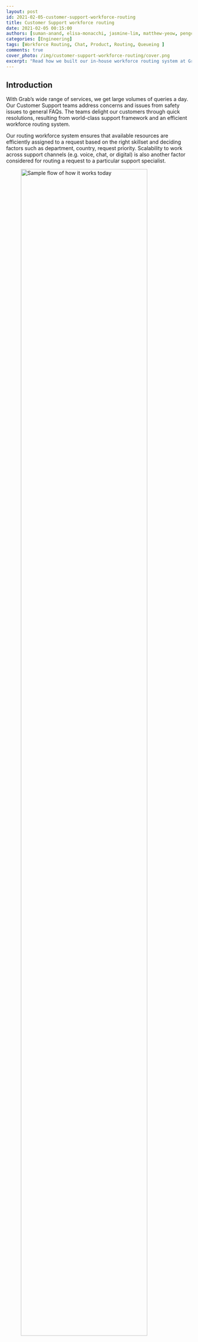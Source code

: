 ```yaml
---
layout: post
id: 2021-02-05-customer-support-workforce-routing
title: Customer Support workforce routing
date: 2021-02-05 00:15:00
authors: [suman-anand, elisa-monacchi, jasmine-lim, matthew-yeow, pengcheng-zhao]
categories: [Engineering]
tags: [Workforce Routing, Chat, Product, Routing, Queueing ]
comments: true
cover_photo: /img/customer-support-workforce-routing/cover.png
excerpt: "Read how we built our in-house workforce routing system at Grab."
---
```


## Introduction

With Grab’s wide range of services, we get large volumes of queries a day. Our Customer Support teams address concerns and issues from safety issues to general FAQs. The teams delight our customers through quick resolutions, resulting from world-class support framework and an efficient workforce routing system.

Our routing workforce system ensures that available resources are efficiently assigned to a request based on the right skillset and deciding factors such as department, country, request priority. Scalability to work across support channels (e.g. voice, chat, or digital) is also another factor considered for routing a request to a particular support specialist.

<div class="post-image-section"><figure>
  <img src="/img/customer-support-workforce-routing/image8.gif" alt="Sample flow of how it works today" style="width:90%"> <figcaption align="middle"><i>Sample flow of how it works today</i></figcaption>
  </figure></div>

Having an efficient workforce routing system ensures that requests are directed to relevant support specialists who are most suited to handle a certain type of issue, resulting in quicker resolution, happier and satisfied customers, and reduced cost spent on support.

We initially implemented a third-party solution, however there were a few limitations, such prioritisation, that motivated us to build our very own routing solution that provides better routing configuration controls and cost reduction from licensing costs.

This article describes how we built our in-house workforce routing system at Grab and focuses on _Livechat_, one of the domains of customer support.


## Problem

Let’s run through the issues with our previous routing solution in the next sections.

### Priority management

The third-party solution didn’t allow us to prioritise a group of requests over others. This was particularly important for handling safety issues that were not impacted due to other low-priority requests like enquiries. So our goal for the in-house solution was to ensure that we were able to configure the priority of the request queues.

### Bespoke product customisation

With the third-party solution being a generic service provider, customisations often required long lead times as not all product requests from Grab were well received by the mass market. Building this in-house meant Grab had full controls over the design and configuration over routing. Here are a few sample use cases that were addressed by customisation:

*   **Bulk configuration changes** - Previously, it was challenging to assign the same configuration to multiple agents. So, we introduced another layer of grouping for agents that share the same configuration. For example, which queues the agents receive chats from and what the proficiency and max concurrency should be.
*   **Resource Constraints** - To avoid overwhelming resources with unlimited chats and maintaining reasonable wait times for our customers, we introduced a dynamic queue limit on the number of chat requests enqueued. This limit was based on factors like the number of incoming chats and the agent performance over the last hour.
*   **Remote Work Challenges** - With the pandemic situation and more of our agents working remotely, network issues were common. So we released an enhancement on the routing system to reroute chats handled by unavailable agents (due to disconnection for an extended period) to another available agent.The seamless experience helped increase customer satisfaction.

### Reporting and analytics

Similar to previous point, having a solution addressing generic use cases doesn’t allow you to add customisations at will over monitoring. With the custom implementation, we were able to add more granular metrics which are very useful to assess the agent productivity and performance and helps in planning the resources ahead of time, and this is why reporting and analytics were so valuable for workforce planning. Few of the customisations added additionally were

*   **Agent Time Utilisation** - While basic agent tracking was available in the out-of-the-box solution, it limited users to three states (online, away, and invisible). With the custom routing solution, we were able to create customised statuses to reflect the time the agent spent in a particular status due to  chat connection issues and failures and reflect this on dashboards for immediate attention.
*   **Chat Transfers** - The number of chat transfers could only be tabulated manually. We then automated this process with a custom implementation.

## Solution
Now that we've covered the issues we're solving, let's cover the solutions.

### Prioritising high-priority requests

During routing, the constraint is on the number of resources available. The incoming requests cannot simply be assigned to the first available agent. The issue with this approach is that we would eventually run out of agents to serve the high-priority requests.

One of the ways to prevent this is to have a separate group of agents to solely handle high-priority requests. This does not solve issues as the high-priority requests and low-priority requests share the same queue and are de-queued in a _First-In, First-out (FIFO)_ order. As a result, the low-priority requests are directly processed instead of waiting for the queue to fill up before processing high-priority requests. Because of this queuing issue, prioritisation of requests is critical.

#### The need to prioritise

High-priority requests, such as safety issues, must not be in the queue for a long duration and should be handled as fast as possible even when the system is filled with low-priority requests.

There are two different kinds of queues, one to handle requests at priority level and other to handle individual issues, which are the business queues on which the queue limit constraints apply.

To illustrate further, here are two different scenarios of enqueuing/de-queuing:

**Different issues with different priorities**

In this scenario, the priority is set to dequeue safety issues, which are in the high-priority queue, before picking up the enquiry issues from the low-priority queue.

<div class="post-image-section"><figure>
  <img src="/img/customer-support-workforce-routing/image6.png" alt="Different issues with different priorities"> <figcaption align="middle"><i>Different issues with different priorities</i></figcaption>
  </figure></div>

**Identical issues with different priorities**

In this scenario where identical issues have different priorities, the reallocated enquiry issue in the high-priority queue is dequeued first before picking up a low-priority enquiry issue.  Reallocations happen when a chat is transferred to another agent or when it was not accepted by the allocated agent. When reallocated, it goes back to the queue with a higher priority.

<div class="post-image-section"><figure>
  <img src="/img/customer-support-workforce-routing/image7.png" alt="Identical issues with different priorities"> <figcaption align="middle"><i>Identical issues with different priorities</i></figcaption>
  </figure></div>

#### Approach

To implement different levels of priorities, we decided to use separate queues for each of the priorities and denoted the request queues by groups, which could logically exist in any of the priority queues.

For de-queueing, time slices of varied lengths were assigned to each of the queues to make sure the de-queueing worker spends more time on a higher priority queue.

The architecture uses multiple de-queueing workers running in parallel, with each worker looping over the queues and waiting for a message in a queue for a certain amount of time, and then allocating it to an agent.

```
for i := startIndex; i < len(consumer.priorityQueue); i++ {
 queue := consumer.priorityQueue\[i\]
 duration := queue.config.ProcessingDurationInMilliseconds
 for now := time.Now(); time.Since(now) < time.Duration(duration)\*time.Millisecond; {
   consumer.processMessage(queue.client, queue.config)
   // cool down
   time.Sleep(time.Millisecond \* 100)
 }
}
```

The above code snippet iterates over individual priority queues and waits for a message for a certain duration, it then processes the message upon receipt. There is also a cooldown period of 100ms before it moves on to receive a message from a different priority queue.

The caveat with the above approach is that the worker may end up spending more time than expected when it receives a message at the end of the waiting duration. We addressed this by having multiple workers running concurrently.

#### Request starvation

Now when priority queues are used, there is a possibility that some of the low-priority requests remain unprocessed for long periods of time. To ensure that this doesn’t happen, the workers are forced to run out of sync by tweaking the order in which priority queues are processed, such that when _worker1_ is processing a high-priority queue request, _worker2_ is waiting for a request in the medium-priority queue instead of the high-priority queue.

### Customising to our needs

We wanted to make sure that agents with the adequate skills are assigned to the right queues to handle the requests. On top of that, we wanted to ensure that there is a limit on the number of requests that a queue can accept at a time, guaranteeing that the system isn’t flushed with too many requests, which can lead to longer waiting times for request allocation.

![](images/image1.png)

#### Approach

The queues are configured with a dynamic queue limit, which is the upper limit on the number of requests that a queue can accept. Additionally attributes such as country, department, and skills are defined on the queue.

The dynamic queue limit takes account of the utilisation factor of the queue and the available agents at the given time, which ensures an appropriate waiting time at the queue level.

A simple approach to assign which queues the agents can receive the requests from is to directly assign the queues to the agents. But this leads to another problem to solve, which is to control the number of concurrent chats an agent can handle and define how proficient an agent is at solving a request. Keeping this in mind, it made sense to have another grouping layer between the queue and agent assignment and to define attributes, such as concurrency, to make sure these groups can be reused.

There are three entities in agent assignment:

*   Queue
*   Agent Group
*   Agent

When the request is de-queued, the agent list mapped to the queue is found and then some additional business rules (e.g. checking for proficiency) are applied to calculate the eligibility score of each mapped agent to decide which agent is the best suited to cater to the request.

The factors impacting the eligibility score are proficiency, whether the agent is online/offline, the current concurrency, max concurrency and the last allocation time.

#### Ensuring the concurrency is not breached

To make sure that the agent doesn’t receive more chats than their defined concurrency, a locking mechanism is used at per agent level. During agent allocation, the worker acquires a lock on the agent record with an expiry, preventing other workers from allocating a chat to this agent. Only once the allocation process is complete (either failed or successful), the concurrency is updated and the lock is released, allowing other workers to assign more chats to the agent depending on the bandwidth.

A similar approach was used to ensure that the queue limit doesn’t exceed the desired limit.

#### Reallocation and transfers

Having the routing configuration set up, the reallocation of agents is done using the same steps for agent allocation.

To transfer a  chat to another queue, the request goes back to the queue with a higher priority so that the request is assigned faster.

#### Unaccepted chats

If the agent fails to accept the request in a given period of time, then the request is put back into the queue, but this time with a higher priority. This is the reason why there’s a corresponding re-allocation queue with a higher priority than the normal queue to make sure that those unaccepted requests don’t have to wait in the queue again.

#### Informing the frontend about allocation

When an allocation of an agent happens, the routing system needs to inform the frontend by sending messages over websocket to the frontend. This is done with our super reliable messaging system called _Hermes_, which operates at scale in supporting *12k concurrent connections* and establishes real time communication between agents and customers.

#### Finding the online agents

The routing system should only send the allocation message to the frontend when the agent is online and accepting requests. Frontend uses the same websocket connection used to receive the allocation message to inform the routing system about the availability of agents. This means that if for some reason, the websocket connection is broken due to internet connection issues, the agent would stop receiving any new chat requests.

### Enriched reporting and analytics

The routing system is able to push monitoring metrics, such as number of online agents, number of chat requests assigned to the agent, and so on. Because of fine grained control that comes with building this system in-house, it gives us the ability to push more custom metrics.

There are two levels of monitoring offered by this system, real time monitoring and non-real time monitoring, which could be used for analytics for calculating things like the productivity of the agent and the time they spent on each chat.

We achieved the discussed solutions with the help of StatsD for real time monitoring and for analytical purposes, we sent the data used for Tableau visualisations and reporting to Presto tables.

Given that the bottleneck for this system is the number of resources (i.e. number of agents), the real time monitoring helps identify which configuration needs to be adjusted when there is a spike in the number of requests. Moreover, the analytical persistent data allows us the ability to predict the traffic and plan the workforce management such that they are efficiently handling the requests.

## Scalability

Letting the system behave appropriately when rolled out to multiple regions is a very critical piece that needed to be taken into account. To ensure that there were enough workers to handle the requests, horizontal scaling of instances can be done if the CPU utilisation increases.

Now to understand the system limitations and behaviour before releasing to multiple regions, we ran load tests with 10x more traffic than expected. This gave us the understanding on what monitors and alerts we should add to make sure the system is able to function efficiently and reduce our recovery time if something goes wrong.

## Next steps

The few enhancements lined up after building this routing solution are to focus on reducing customer’s waiting time and to reduce the time spent by the agents on unresponsive customers, who have waited too long in the queue. Aside from chats, we would like to employ this solution into handling digital issues (social media and emails) and voice requests (call).

---

<small class="credits">Special thanks to Andrea Carlevato and Karen Kue for making sure that the blogpost is interesting and represents the problem we solved accurately.</small>

---


## Join us

Grab is more than just the leading ride-hailing and mobile payments platform in Southeast Asia. We use data and technology to improve everything from transportation to payments and financial services across a region of more than 620 million people. We aspire to unlock the true potential of Southeast Asia and look for like-minded individuals to join us on this ride.

If you share our vision of driving South East Asia forward, [apply](https://grab.careers/jobs/) to join our team today.
